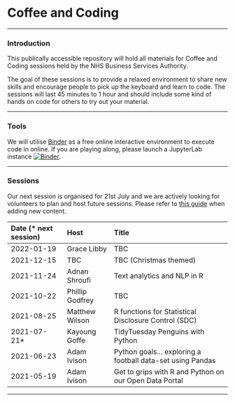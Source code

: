 # Coffee and Coding

---

### Introduction

This publically accessible repository will hold all materials for Coffee and Coding sessions held by the NHS Business Services Authority.

The goal of these sessions is to provide a relaxed environment to share new skills and encourage people to pick up the keyboard and learn to code. The sessions will last 45 minutes to 1 hour and should include some kind of hands on code for others to try out your material.

---

### Tools

We will utilise [Binder](https://mybinder.org/v2/gh/sfdsa/HEAD) as a free online interactive environment to execute code in online. If you are playing along, please launch a JupyterLab instance [![Binder](https://mybinder.org/badge_logo.svg)](https://mybinder.org/v2/gl/nhsbsa%2Finsight%2Fshared%2Fcoffee-and-coding/master?urlpath=lab).

---

### Sessions

Our next session is organised for 21st July and we are actively looking for volunteers to plan and host future sessions. Please refer to [this guide](CONTRIBUTING.md) when adding new content.

| Date (* next session) | Host            | Title                                                      |
| :-------------------- | :-------------- | :--------------------------------------------------------- | 
| 2022-01-19            | Grace Libby     | TBC                                                        |
| 2021-12-15            | TBC             | TBC (Christmas themed)                                     |
| 2021-11-24            | Adnan Shroufi   | Text analytics and NLP in R                                |
| 2021-10-22            | Phillip Godfrey | TBC                                                        |
| 2021-08-25            | Matthew Wilson  | R functions for Statistical Disclosure Control (SDC)       |
| 2021-07-21*           | Kayoung Goffe   | TidyTuesday Penguins with Python                           |
| 2021-06-23            | Adam Ivison     | Python goals... exploring a football data-set using Pandas |
| 2021-05-19            | Adam Ivison     | Get to grips with R and Python on our Open Data Portal     |

---
